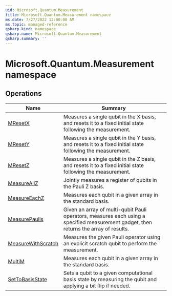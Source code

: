 ```yaml
---
uid: Microsoft.Quantum.Measurement
title: Microsoft.Quantum.Measurement namespace
ms.date: 7/27/2022 12:00:00 AM
ms.topic: managed-reference
qsharp.kind: namespace
qsharp.name: Microsoft.Quantum.Measurement
qsharp.summary: ''
---
```


# Microsoft.Quantum.Measurement namespace




<!-- summaries -->

## Operations

| Name | Summary |
|------|---------|
|[MResetX](xref:Microsoft.Quantum.Measurement.MResetX) |Measures a single qubit in the X basis, and resets it to a fixed initial state following the measurement. |
|[MResetY](xref:Microsoft.Quantum.Measurement.MResetY) |Measures a single qubit in the Y basis, and resets it to a fixed initial state following the measurement. |
|[MResetZ](xref:Microsoft.Quantum.Measurement.MResetZ) |Measures a single qubit in the Z basis, and resets it to a fixed initial state following the measurement. |
|[MeasureAllZ](xref:Microsoft.Quantum.Measurement.MeasureAllZ) |Jointly measures a register of qubits in the Pauli Z basis. |
|[MeasureEachZ](xref:Microsoft.Quantum.Measurement.MeasureEachZ) |Measures each qubit in a given array in the standard basis. |
|[MeasurePaulis](xref:Microsoft.Quantum.Measurement.MeasurePaulis) |Given an array of multi-qubit Pauli operators, measures each using a specified measurement gadget, then returns the array of results. |
|[MeasureWithScratch](xref:Microsoft.Quantum.Measurement.MeasureWithScratch) |Measures the given Pauli operator using an explicit scratch qubit to perform the measurement. |
|[MultiM](xref:Microsoft.Quantum.Measurement.MultiM) |Measures each qubit in a given array in the standard basis. |
|[SetToBasisState](xref:Microsoft.Quantum.Measurement.SetToBasisState) |Sets a qubit to a given computational basis state by measuring the qubit and applying a bit flip if needed. |


<!-- /summaries -->
